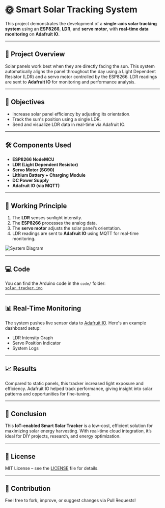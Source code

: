 # 🌞 Smart Solar Tracking System

This project demonstrates the development of a **single-axis solar tracking system** using an **ESP8266**, **LDR**, and **servo motor**, with **real-time data monitoring** on **Adafruit IO**.

---

## 📌 Project Overview

Solar panels work best when they are directly facing the sun. This system automatically aligns the panel throughout the day using a Light Dependent Resistor (LDR) and a servo motor controlled by the ESP8266. LDR readings are sent to **Adafruit IO** for monitoring and performance analysis.

---

## 🎯 Objectives

- Increase solar panel efficiency by adjusting its orientation.
- Track the sun's position using a single LDR.
- Send and visualize LDR data in real-time via Adafruit IO.

---

## 🛠️ Components Used

- **ESP8266 NodeMCU**
- **LDR (Light Dependent Resistor)**
- **Servo Motor (SG90)**
- **Lithium Battery + Charging Module**
- **DC Power Supply**
- **Adafruit IO (via MQTT)**

---

## 🔧 Working Principle

1. The **LDR** senses sunlight intensity.
2. The **ESP8266** processes the analog data.
3. The **servo motor** adjusts the solar panel’s orientation.
4. LDR readings are sent to **Adafruit IO** using MQTT for real-time monitoring.

![System Diagram](images/system-diagram.png)

---

## 💻 Code

You can find the Arduino code in the `code/` folder:  
[`solar_tracker.ino`](code/solar_tracker.ino)

---

## 📊 Real-Time Monitoring

The system pushes live sensor data to [Adafruit IO](https://io.adafruit.com/). Here's an example dashboard setup:

- LDR Intensity Graph
- Servo Position Indicator
- System Logs

---

## 📈 Results

Compared to static panels, this tracker increased light exposure and efficiency. Adafruit IO helped track performance, giving insight into solar patterns and opportunities for fine-tuning.

---

## 📘 Conclusion

This **IoT-enabled Smart Solar Tracker** is a low-cost, efficient solution for maximizing solar energy harvesting. With real-time cloud integration, it’s ideal for DIY projects, research, and energy optimization.

---

## 📄 License

MIT License – see the [LICENSE](LICENSE) file for details.

---

## 🤝 Contribution

Feel free to fork, improve, or suggest changes via Pull Requests!

